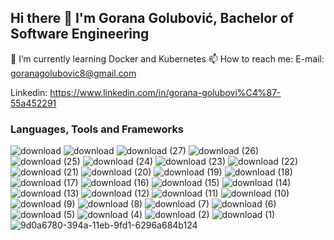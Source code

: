 ## Hi there 👋 I'm Gorana Golubović, Bachelor of Software Engineering

🌱 I’m currently learning Docker and Kubernetes
📫 How to reach me:
E-mail: goranagolubovic8@gmail.com

Linkedin: https://www.linkedin.com/in/gorana-golubovi%C4%87-55a452291
<!--
**goranagolubovic/goranagolubovic** is a ✨ _special_ ✨ repository because its `README.md` (this file) appears on your GitHub profile.

Here are some ideas to get you started:

- 🔭 I’m currently working on ...

- 👯 I’m looking to collaborate on ...
- 🤔 I’m looking for help with ...
- 💬 Ask me about ...
m
https://www.linkedin.com/in/gorana-golubovi%C4%87-55a452291

- 😄 Pronouns: ...
- ⚡ Fun fact: ...
-->
### Languages, Tools and Frameworks
![download](https://github.com/goranagolubovic/goranagolubovic/assets/45577207/78a84cf6-f985-4cb4-8e61-1ef52e6b2c3e)
![download](https://github.com/goranagolubovic/goranagolubovic/assets/45577207/2b5eb1c6-224c-4f61-b1ac-1172ca469420)
![download (27)](https://github.com/goranagolubovic/goranagolubovic/assets/45577207/c5b5f1c1-307a-460e-adfe-4dd14afd4ca0)
![download (26)](https://github.com/goranagolubovic/goranagolubovic/assets/45577207/b81f8abf-1380-4291-922b-3d437f25ae40)
![download (25)](https://github.com/goranagolubovic/goranagolubovic/assets/45577207/31d6c55b-6269-409d-a937-957cf113a7bc)
![download (24)](https://github.com/goranagolubovic/goranagolubovic/assets/45577207/b490f137-b0a3-47ef-95b1-d3420d9797d5)
![download (23)](https://github.com/goranagolubovic/goranagolubovic/assets/45577207/bb428f0d-ccdb-40bd-a5c4-faf2e44b3e5d)
![download (22)](https://github.com/goranagolubovic/goranagolubovic/assets/45577207/59a8176b-c534-45bd-9e55-72262df589ae)
![download (21)](https://github.com/goranagolubovic/goranagolubovic/assets/45577207/7e9bcb4d-dd95-47bf-9c91-a9a18e3d8cb9)
![download (20)](https://github.com/goranagolubovic/goranagolubovic/assets/45577207/95313f03-d48a-464d-853b-4e78a1f2a752)
![download (19)](https://github.com/goranagolubovic/goranagolubovic/assets/45577207/316ac613-498a-4900-a6dc-2a06e16aeeec)
![download (18)](https://github.com/goranagolubovic/goranagolubovic/assets/45577207/5a534d72-6f3d-4ff2-98a3-c427c08be9ed)
![download (17)](https://github.com/goranagolubovic/goranagolubovic/assets/45577207/1cf74e02-4b50-447b-b1ef-e286e7739414)
![download (16)](https://github.com/goranagolubovic/goranagolubovic/assets/45577207/227aeb39-c84b-477b-bab3-25a1afe10464)
![download (15)](https://github.com/goranagolubovic/goranagolubovic/assets/45577207/790d0f82-a771-43c1-a0ee-28d827c74431)
![download (14)](https://github.com/goranagolubovic/goranagolubovic/assets/45577207/40835718-963a-4680-bc9f-4d8a7183122a)
![download (13)](https://github.com/goranagolubovic/goranagolubovic/assets/45577207/0bddb27b-8df5-411d-96f8-0fe9db9e6355)
![download (12)](https://github.com/goranagolubovic/goranagolubovic/assets/45577207/74a0e364-c24d-4e11-99cd-59f3e5c63ed2)
![download (11)](https://github.com/goranagolubovic/goranagolubovic/assets/45577207/22add227-dac3-4330-9b9a-d6ce3fb94c60)
![download (10)](https://github.com/goranagolubovic/goranagolubovic/assets/45577207/64a6a64b-0b85-470f-a86b-5d26e73ef049)
![download (9)](https://github.com/goranagolubovic/goranagolubovic/assets/45577207/30a8a4df-35f1-45a9-8b0a-e7ca68dd5d90)
![download (8)](https://github.com/goranagolubovic/goranagolubovic/assets/45577207/125b6b85-26fa-49ad-8f94-62eed4b773b0)
![download (7)](https://github.com/goranagolubovic/goranagolubovic/assets/45577207/0afbb8ef-86f4-4bf4-8a66-cafb14b00940)
![download (6)](https://github.com/goranagolubovic/goranagolubovic/assets/45577207/ffe24af5-ae7e-4429-8874-be05bdf875f6)
![download (5)](https://github.com/goranagolubovic/goranagolubovic/assets/45577207/39a2b88c-a357-4e37-b17f-06979c5979a8)
![download (4)](https://github.com/goranagolubovic/goranagolubovic/assets/45577207/35fe6f4c-bf03-4e10-b87c-9c84e2a6af49)
![download (2)](https://github.com/goranagolubovic/goranagolubovic/assets/45577207/bde6f703-9654-466b-a883-5b84d9a7bac1)
![download (1)](https://github.com/goranagolubovic/goranagolubovic/assets/45577207/43ff15f1-0bac-4fa4-913d-29a6c98880a4)
![9d0a6780-394a-11eb-9fd1-6296a684b124](https://github.com/goranagolubovic/goranagolubovic/assets/45577207/c201c773-11e3-41a1-97ad-a5f29749e28f)


